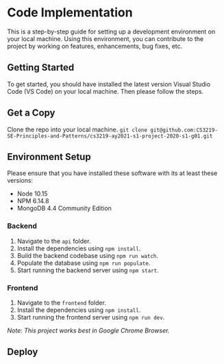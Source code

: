 # Code Implementation

This is a step-by-step guide for setting up a development environment on your local machine. Using this environment, you can contribute to the project by working on features, enhancements, bug fixes, etc.

## Getting Started

To get started, you should have installed the latest version Visual Studio Code (VS Code) on your local machine. Then please follow the steps.

## Get a Copy

Clone the repo into your local machine.
```git clone git@github.com:CS3219-SE-Principles-and-Patterns/cs3219-ay2021-s1-project-2020-s1-g01.git```

## Environment Setup

Please ensure that you have installed these software with its at least these versions:

* Node 10.15
* NPM 6.14.8
* MongoDB 4.4 Community Edition

### Backend

  1. Navigate to the `api` folder.
  2. Install the dependencies using `npm install`.
  3. Build the backend codebase using `npm run watch`.
  4. Populate the database using `npm run populate`.
  5. Start running the backend server using `npm start`.

### Frontend

  1. Navigate to the `frontend` folder.
  2. Install the dependencies using `npm install`.
  3. Start running the frontend server using `npm run dev`.

_Note: This project works best in Google Chrome Browser._

## Deploy
